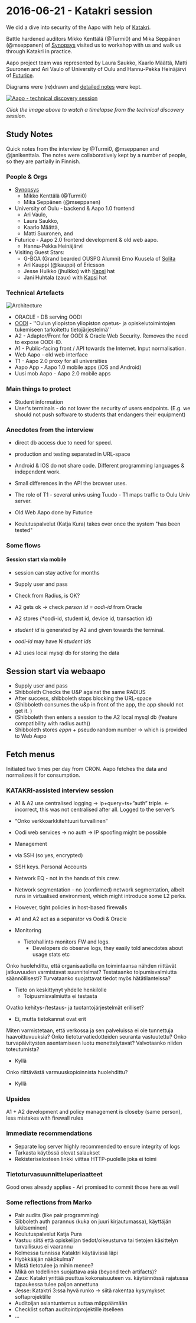 # 2016-06-21 - Katakri session

We did a dive into security of the Aapo with help of
[Katakri](http://formin.fi/public/default.aspx?contentid=328713&contentlan=2&culture=en-US).

Battle hardened auditors Mikko Kenttälä (@Turmi0) and Mika Seppänen (@mseppanen)
of [Synopsys](http://www.codenomicon.com/) visited us to workshop with us and
walk us through Katakri in practice.

Aapo project team was represented by Laura Saukko, Kaarlo Määttä,
Matti Suuronen and Ari Vaulo of University of Oulu and Hannu-Pekka Heinäjärvi
of [Futurice](http://futurice.com).

Diagrams were (re)drawn and [detailed notes](notes-katakri.md) were kept.

[![Aapo - technical discovery session](http://img.youtube.com/vi/RwTHZqhxExU/0.jpg)](http://www.youtube.com/watch?v=RwTHZqhxExU)

*Click the image above to watch a timelapse from the technical discovery
session.*

## Study Notes

Quick notes from the interview by @Turmi0, @mseppanen and
@janikenttala. The notes were collaboratively kept by a number of
people, so they are partially in Finnish.

### People & Orgs

* [Synopsys](http://www.codenomicon.com/)
  * Mikko Kenttälä (@Turmi0)
  * Mika Seppänen (@mseppanen)
* University of Oulu - backend & Aapo 1.0 frontend
  * Ari Vaulo,
  * Laura Saukko,
  * Kaarlo Määttä,
  * Matti Suuronen, and
* Futurice - Aapo 2.0 frontend development & old web aapo.
  * Hannu-Pekka Heinäjärvi
* Visiting Guest Stars:
  * G-BOA (Grand bearded OUSPG Alumni) Erno Kuusela of
   [Solita](http://www.solita.fi)
  * Ari Kauppi (@kauppi) of Ericsson
  * Jesse Hulkko (jhulkko) with [Kapsi](https://www.kapsi.fi) hat
  * Jani Huhtala (zaux) with [Kapsi](https://www.kapsi.fi) hat

### Technical Artefacts

![Architecture](aapo-architecture-kataktri.jpg)

* ORACLE - DB serving OODI
* [OODI](http://www.oulu.fi/oodi/)  - ''Oulun yliopiston yliopiston
  opetus- ja opiskelutoimintojen tukemiseen tarkoitettu
  tietojärjestelmä''
* A2 - Adaptor/Front for OODI & Oracle Web Security. Removes the need to expose OODI-ID.
* A1 - Public-facing front / API towards the Internet. Input
  normalisation.
* Web Aapo - old web interface
* T1 - Aapo 2.0 proxy for all universities
* Aapo App - Aapo 1.0 mobile apps (iOS and Android)
* Uusi mob Aapo - Aapo 2.0 mobile apps

### Main things to protect

* Student information
* User's terminals - do not lower the security of users endpoints.
  (E.g. we should not push software to students that endangers their equipment)

### Anecdotes from the interview

* direct db access due to need for speed.
* production and testing separated in URL-space

* Android & IOS do not share code. Different programming languages
 & independent work.

* Small differences in the API the browser uses.

* The role of T1 - several univs using Tuudo - T1 maps traffic to Oulu Univ server.

* Old Web Aapo done by Futurice

* Koulutuspalvelut (Katja Kura) takes over once the system "has been tested"

### Some flows

#### Session start via mobile

* session can stay active for months

* Supply user and pass
* Check from Radius, is OK?
* A2 gets ok -> check *person id = oodi-id* from Oracle
* A2 stores {*oodi-id, student id, device id, transaction id}
* *student id* is generated by A2 and given towards the terminal.
* *oodi-id* may have N *student ids*
* A2 uses local mysql db for storing the data

## Session start via webaapo

* Supply user and pass
* Shibboleth Checks the U&P against the same RADIUS
* After success, shibboleth stops blocking the URL-space
* (Shibboleth consumes the u&p in front of the app, the app should not get it. )
* (Shibboleth then enters a session to the A2 local mysql db
  (feature compatibility with radius auth))
* Shibboleth stores *eppn* + pseudo random number -> which is
  provided to Web Aapo

## Fetch menus

Initiated two times per day from CRON. Aapo fetches the data and
normalizes it for consumption.

### KATAKRI-assisted interview session

* A1 & A2 use centralised logging -> ip+query+ts+”auth” triple. <- incorrect,
   this was not centralised after all. Logged to the server’s
* “Onko verkkoarkkitehtuuri turvallinen”
* Oodi web services -> no auth -> IP spoofing might be possible
* Management
* via SSH (so yes, encrypted)
* SSH keys. Personal Accounts

* Network EQ -  not in the hands of this crew.
* Network segmentation - no (confirmed) network segmentation,
  albeit runs in virtualised environment, which might introduce
  some L2 perks.
* However, tight policies in host-based firewalls
* A1 and A2 act as a separator vs Oodi & Oracle

* Monitoring
  * Tietohallinto monitors FW and logs.
    * Developers do observe logs, they easily told anecdotes
      about usage stats etc

Onko huolehdittu, että organisaatiolla on toimintaansa nähden
riittävät jatkuvuuden varmistavat suunnitelmat? Testataanko
toipumisvalmiutta säännöllisesti? Turvataanko suojattavat tiedot myös hätätilanteissa?

* Tieto on keskittynyt yhdelle henkilölle
  * Toipusmisvalmiutta ei testasta

Ovatko kehitys-/testaus- ja tuotantojärjestelmät erilliset?

* Ei, mutta tietokannat ovat erit

Miten varmistetaan, että verkossa ja sen palveluissa ei ole
tunnettuja haavoittuvuuksia? Onko tietoturvatiedotteiden seuranta
vastuutettu? Onko turvapäivitysten asentamiseen luotu
menettelytavat? Valvotaanko niiden toteutumista?

* Kyllä

Onko riittävästä varmuuskopioinnista huolehdittu?

* Kyllä

### Upsides

 A1 + A2 development and policy management is closeby (same
person), less mistakes with firewall rules

### Immediate recommendations

* Separate log server highly recommended to ensure integrity of
  logs
* Tarkasta käytössä olevat salaukset
* Rekisteriselosteen linkki viittaa HTTP-puolelle joka ei toimi

### Tietoturvasuunnitteluperiaatteet

Good ones already applies - Ari promised to commit those here as well

### Some reflections from Marko

* Pair audits (like pair programming)
* Sibboleth auth parannus (kuka on juuri kirjautumassa), käyttäjän
  lukitseminen)
* Koulutuspalvelut Katja Pura
* Vastuu siitä että opiskelijan tiedot/oikeusturva tai tietojen
  käsittelyn turvallisuus ei vaarannu
* Kolmessa tunnissa Kataktri käytävissä läpi
* Hyökkääjän näkökulma?
* Mistä tietotulee ja mihin menee?
* Mikä on todellinen suojattava asia (beyond tech artifacts)?
* Zaux: Katakri yrittää puuttua kokonaisuuteen vs. käytännössä
  rajatussa tapaukessa tulee paljon annettuna
* Jesse: Kataktri 3:ssa hyvä runko -> siitä rakentaa kysymykset softaprojektille
* Auditoijan asiantuntemus auttaa mäppäämään
* Checklist softan auditointiprojektille itselleen
* ...
